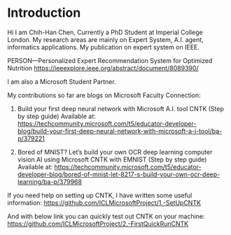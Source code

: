 # Introduction 

Hi I am Chih-Han Chen, Currently a PhD Student at Imperial College London. My research areas are mainly on Expert System, A.I. agent, informatics applications.
My publication on expert system on IEEE.

PERSON—Personalized Expert Recommendation System for Optimized Nutrition
https://ieeexplore.ieee.org/abstract/document/8089390/


I am also a Microsoft Student Partner. 

My contributions so far are blogs on Microsoft Faculty Connection:

1. Build your first deep neural network with Microsoft A.I. tool CNTK (Step by step guide)
Available at: 
https://techcommunity.microsoft.com/t5/educator-developer-blog/build-your-first-deep-neural-network-with-microsoft-a-i-tool/ba-p/379221

2. Bored of MNIST? Let’s build your own OCR deep learning computer vision AI using Microsoft CNTK with EMNIST (Step by step guide)
Available at: 
https://techcommunity.microsoft.com/t5/educator-developer-blog/bored-of-mnist-let-8217-s-build-your-own-ocr-deep-learning/ba-p/379968


If you need help on setting up CNTK, I have written some useful information:
https://github.com/ICLMicrosoftProject/1.-SetUpCNTK

And with below link you can quickly test out CNTK on your machine:
https://github.com/ICLMicrosoftProject/2.-FirstQuickRunCNTK

